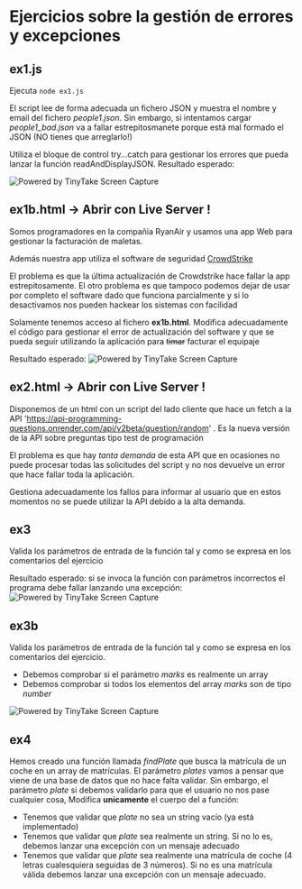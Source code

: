 # Ejercicios sobre la gestión de errores y excepciones

## ex1.js

Ejecuta `node ex1.js`

El script lee de forma adecuada un fichero JSON y muestra el nombre y email del fichero _people1.json_. Sin embargo, si intentamos cargar _people1_bad.json_ va a fallar estrepitosmanete porque está mal formado el JSON (NO tienes que arreglarlo!)

Utiliza el bloque de control try...catch para gestionar los errores que pueda lanzar la función readAndDisplayJSON. Resultado esperado:

<img src="https://oscarm.tinytake.com/media/1677d21?filename=1721817584627_TinyTake24-07-2024-12-39-43_638574143856371369.png&sub_type=thumbnail_preview&type=attachment&width=1198&height=205" title="Powered by TinyTake Screen Capture"/><br>

## ex1b.html -> Abrir con Live Server !

Somos programadores en la compañia RyanAir y usamos una app Web para gestionar la facturación de maletas.

Además nuestra app utiliza el software de seguridad [CrowdStrike](https://www.elespanol.com/omicrono/software/20240724/crowdstrike-explica-origen-apagon-informatico-mundial-afecto-millones-equipos-windows/872912725_0.html)


El problema es que la última actualización de Crowdstrike hace fallar la app estrepitosamente. El otro problema es que tampoco podemos dejar de usar por completo el software dado que funciona parcialmente y si lo desactivamos nos pueden hackear los sistemas con facilidad

Solamente tenemos acceso al fichero **ex1b.html**. Modifica adecuadamente el código para gestionar el error de actualización del software y que se pueda seguir utilizando la aplicación para ~~timar~~ facturar el equipaje

Resultado esperado: 
<img src="https://oscarm.tinytake.com/media/1677d6d?filename=1721818029718_TinyTake24-07-2024-12-46-52_638574148287441332.png&sub_type=thumbnail_preview&type=attachment&width=1200&height=581" title="Powered by TinyTake Screen Capture"/><br>


## ex2.html -> Abrir con Live Server !

Disponemos de un html con un script del lado cliente que hace un fetch a la API 'https://api-programming-questions.onrender.com/api/v2beta/question/random' . Es la nueva versión de la API sobre preguntas tipo test de programación

El problema es que hay _tanta demanda_ de esta API que en ocasiones no puede procesar todas las solicitudes del script y no nos devuelve un error que hace fallar toda la aplicación.

Gestiona adecuadamente los fallos para informar al usuario que en estos momentos no se puede utilizar la API debido a la alta demanda.

## ex3

Valida los parámetros de entrada de la función tal y como se expresa en los comentarios del ejercicio

Resultado esperado: si se invoca la función con parámetros incorrectos el programa debe fallar lanzando una excepción:
<img src="https://oscarm.tinytake.com/media/1678071?filename=1721823036311_TinyTake24-07-2024-02-10-25_638574198352895800.png&sub_type=thumbnail_preview&type=attachment&width=1199&height=616" title="Powered by TinyTake Screen Capture"/><br>

## ex3b

Valida los parámetros de entrada de la función tal y como se expresa en los comentarios del ejercicio.

- Debemos comprobar si el parámetro _marks_ es realmente un array
- Debemos comprobar si todos los elementos del array _marks_ son de tipo _number_

<img src="https://oscarm.tinytake.com/media/16780b1?filename=1721823480659_TinyTake24-07-2024-02-17-32_638574202794180960.png&sub_type=thumbnail_preview&type=attachment&width=1199&height=600" title="Powered by TinyTake Screen Capture"/><br>

## ex4

Hemos creado una función llamada _findPlate_ que busca la matrícula de un coche en un array de matrículas.
El parámetro _plates_ vamos a pensar que viene de una base de datos que no hace falta validar.
Sin embargo, el parámetro _plate_ si debemos validarlo para que el usuario no nos pase cualquier cosa,
Modifica **unicamente** el cuerpo del a función:

- Tenemos que validar que _plate_ no sea un string vacío (ya está implementado)
- Tenemos que validar que _plate_ sea realmente un string. Si no lo es, debemos lanzar una excepción con un mensaje adecuado
- Tenemos que validar que _plate_ sea realmente una matrícula de coche (4 letras cualesquiera seguidas de 3 números). Si no es una matrícula válida debemos lanzar una excepción con un mensaje adecuado.